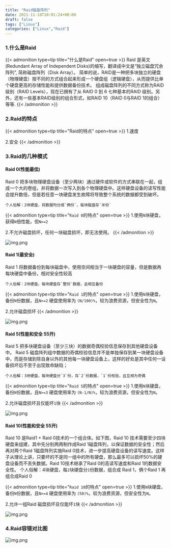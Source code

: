 ```yaml
---
title: "Raid磁盘阵列"
date: 2021-11-18T10:01:24+08:00
draft: false
tags: ["Linux"]
categories: ["Linux","Raid"]
---
```


### 1.什么是Raid
{{< admonition type=tip title="什么是Raid" open=true >}}
Raid 是英文(Redundant Array of Independent Disks)的缩写，翻译成中文是“独立磁盘冗余阵列”, 简称磁盘阵列（Disk Array）。
简单的说，RAID是一种把多块独立的硬盘（物理硬盘）按不同的方式组合起来形成一个硬盘组（逻辑硬盘），从而提供比单个硬盘更高的存储性能和提供数据备份技术。
组成磁盘阵列的不同方式称为RAID级别（RAID Levels），现在已拥有了从 RAID 0 到 6 七种基本的RAID 级别。另外，还有一些基本RAID级别的组合形式，如RAID 10（RAID 0与RAID 1的组合）等等.
{{< /admonition >}}


### 2.Raid的特点
{{< admonition type=tip title="Raid的特点" open=true >}}
1.速度

2.安全
{{< /admonition >}}


### 3.Raid的几种模式
#### Raid 0(性能最佳)
Raid 0 把多块物理硬盘设备（至少两块）通过硬件或软件的方式串联在一起，组成一个大的卷组，并将数据一次写入到各个物理硬盘中。这样硬盘设备的读写性能会提升数倍，但是若任意一块硬盘发生故障将导致整个系统的数据都受到破坏。

    个人俗解：2块硬盘，将数据均分成`俩份`，每块磁盘存`半份`

{{< admonition type=tip title="`Raid 0`的特点" open=true >}}
1.使用`N`块硬盘，获得`N`倍性能，但`N>=2`

2.不允许磁盘损坏，任何一块磁盘损坏，即无法使用。
{{< /admonition >}}

![img.png](/img/img26.png)
#### Raid 1(最安全)
Raid 1 将数据备份到每块磁盘中，使用空间相当于一块硬盘的容量，但是数据再每块硬盘中备份，相对安全性较高

    个人俗解：2块硬盘，每块硬盘存`整份`数据，且相互备份

{{< admonition type=tip title="`Raid 1`的特点" open=true >}}
1.使用`N`块硬盘，备份`N`份数据，且`N>=2` 硬盘使用率为 `(N/100)%`，较为浪费资源，但安全性为`N`。

2.允许磁盘损坏
{{< /admonition >}}

![img.png](/img/img27.png)

#### Raid 5(性能和安全 55开)
Raid 5 把多块硬盘设备（至少三块）的数据奇偶校验信息保存到其他硬盘设备中。
Raid 5 磁盘阵列组中数据的奇偶校验信息并不是单独保存到某一块硬盘设备中，而是存储到除自身以外的其他每一块硬盘设备上，这样的好处是其中任何一设备损坏后不至于出现致命缺陷；

    个人俗解：3块硬盘，每块硬盘分`3`份，存`2`份数据，`1`份校验，且互相为奇偶

{{< admonition type=tip title="`Raid 5`的特点" open=true >}}
1.使用`N`块硬盘，备份`N`份数据，且`N>=3` 硬盘使用率为 `(N-1/N)%`，较为浪费资源，但安全性为`N`。

2.允许磁盘损坏且仅能坏`1`块
{{< /admonition >}}

![img.png](/img/img28.png)


#### Raid 10(性能和安全 55开)
Raid 10 是Raid1 + Raid 0技术的一个组合体。如下图，Raid 10 技术需要至少四块硬盘来组建，其中先分别两两制作成Raid 1磁盘阵列，以保证数据的安全性；然后再对两个Raid 1磁盘阵列实施Raid 0技术，进一步提高硬盘设备的读写速度。这样子从理论上讲，只要坏的不是同一组中的所有硬盘，那么最多可以损坏50%的硬盘设备而不丢失数据。Raid 10技术继承了Raid 0的高读写速度和Raid 1的数据安全性。
    个人俗解：4块硬盘，每`2`块硬盘分`1`份数据，组合成 Raid 1，俩个Raid 1 再组合成Raid 0

{{< admonition type=tip title="`Raid 10`的特点" open=true >}}
1.使用`N`块硬盘，备份`N`份数据，且`N>=4` 硬盘使用率为 `(50)%`，较为浪费资源，但安全性为`N`。

2.允许一组Raid 磁盘损坏且仅能坏`1`块
{{< /admonition >}}

![img.png](/img/img29.png)

### 4.Raid容错对比图

![img.png](/img/img30.png)